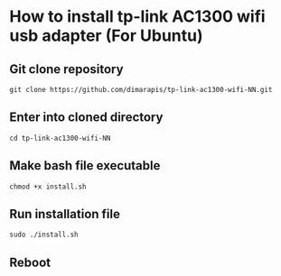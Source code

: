 # How to install tp-link AC1300 wifi usb adapter (For Ubuntu)

## Git clone repository
`git clone https://github.com/dimarapis/tp-link-ac1300-wifi-NN.git`

## Enter into cloned directory
`cd tp-link-ac1300-wifi-NN`

## Make bash file executable
`chmod +x install.sh`
## Run installation file
`sudo ./install.sh`

## Reboot

